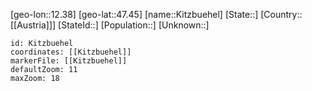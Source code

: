 ﻿---
location: [47.45,12.38]
mapzoom: [7,12] 
mapmarker: city 
type: City
tags:
- geo/City


SpocWebEntityId: 31475
isDeleted: false
confidential: public

---
[geo-lon::12.38]
[geo-lat::47.45]
[name::Kitzbuehel]
[State::]
[Country::[[Austria]]]
[StateId::]
[Population::]
[Unknown::]


```leaflet
id: Kitzbuehel
coordinates: [[Kitzbuehel]]
markerFile: [[Kitzbuehel]]
defaultZoom: 11 
maxZoom: 18
```
